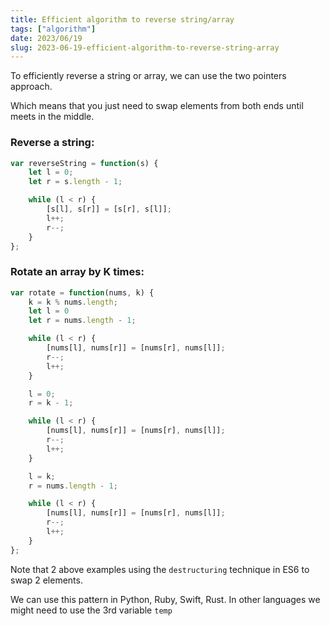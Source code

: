 ```yaml
---
title: Efficient algorithm to reverse string/array
tags: ["algorithm"]
date: 2023/06/19
slug: 2023-06-19-efficient-algorithm-to-reverse-string-array
---
```


To efficiently reverse a string or array, we can use the two pointers approach.

Which means that you just need to swap elements from both ends until meets in the middle.

### Reverse a string:

```Javascript
var reverseString = function(s) {
    let l = 0;
    let r = s.length - 1;

    while (l < r) {
        [s[l], s[r]] = [s[r], s[l]];
        l++;
        r--;
    }
};
```

### Rotate an array by K times:

```Javascript
var rotate = function(nums, k) {
    k = k % nums.length;
    let l = 0
    let r = nums.length - 1;

    while (l < r) {
        [nums[l], nums[r]] = [nums[r], nums[l]];
        r--;
        l++;
    }

    l = 0;
    r = k - 1;

    while (l < r) {
        [nums[l], nums[r]] = [nums[r], nums[l]];
        r--;
        l++;
    }

    l = k;
    r = nums.length - 1;

    while (l < r) {
        [nums[l], nums[r]] = [nums[r], nums[l]];
        r--;
        l++;
    }
};
```

Note that 2 above examples using the `destructuring` technique in ES6 to swap 2 elements.

We can use this pattern in Python, Ruby, Swift, Rust. In other languages we might need to use the 3rd variable `temp`
